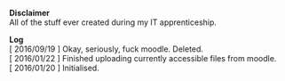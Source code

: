 **Disclaimer**  
All of the stuff ever created during my IT apprenticeship.  
  
**Log**  
[ 2016/09/19 ] Okay, seriously, fuck moodle. Deleted.  
[ 2016/01/22 ] Finished uploading currently accessible files from moodle.  
[ 2016/01/20 ] Initialised.
